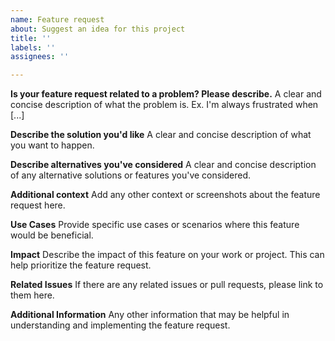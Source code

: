 ```yaml
---
name: Feature request
about: Suggest an idea for this project
title: ''
labels: ''
assignees: ''

---
```


**Is your feature request related to a problem? Please describe.**
A clear and concise description of what the problem is. Ex. I'm always frustrated when [...]

**Describe the solution you'd like**
A clear and concise description of what you want to happen.

**Describe alternatives you've considered**
A clear and concise description of any alternative solutions or features you've considered.

**Additional context**
Add any other context or screenshots about the feature request here.

**Use Cases**
Provide specific use cases or scenarios where this feature would be beneficial.

**Impact**
Describe the impact of this feature on your work or project. This can help prioritize the feature request.

**Related Issues**
If there are any related issues or pull requests, please link to them here.

**Additional Information**
Any other information that may be helpful in understanding and implementing the feature request.
